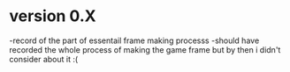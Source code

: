 # version 0.X
-record of the part of essentail frame making processs
-should have recorded the whole process of making the game frame but by then i didn't consider about it :(
